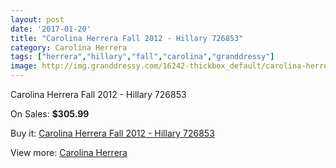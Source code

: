 ```yaml
---
layout: post
date: '2017-01-20'
title: "Carolina Herrera Fall 2012 - Hillary 726853"
category: Carolina Herrera
tags: ["herrera","hillary","fall","carolina","granddressy"]
image: http://img.granddressy.com/16242-thickbox_default/carolina-herrera-fall-2012-hillary-726853.jpg
---
```

Carolina Herrera Fall 2012 - Hillary 726853

On Sales: **$305.99**
<a href="https://www.granddressy.com/en/carolina-herrera/15252-carolina-herrera-fall-2012-hillary-726853.html"><amp-img layout="responsive" width="600" height="600" src="//img.granddressy.com/16242-thickbox_default/carolina-herrera-fall-2012-hillary-726853.jpg" alt="Carolina Herrera Fall 2012 - Hillary 726853 0" /></a>

Buy it: [Carolina Herrera Fall 2012 - Hillary 726853](https://www.granddressy.com/en/carolina-herrera/15252-carolina-herrera-fall-2012-hillary-726853.html "Carolina Herrera Fall 2012 - Hillary 726853")

View more: [Carolina Herrera](https://www.granddressy.com/en/109-carolina-herrera "Carolina Herrera")